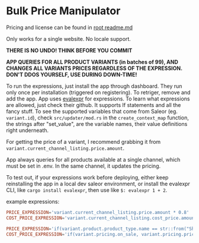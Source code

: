 # Bulk Price Manipulator

Pricing and license can be found in [root readme.md](https://github.com/djkato/saleor-apps-rs/tree/master/README.md)

Only works for a single website. No locale support.

**THERE IS NO UNDO! THINK BEFORE YOU COMMIT**

**APP QUERIES FOR ALL PRODUCT VARIANTS (in batches of 99), AND CHANGES ALL VARIANTS PRICES REGARDLESS OF THE EXPRESSION. DON'T DDOS YOURSELF, USE DURING DOWN-TIME!**

To run the expressions, just install the app through dashboard. They run only once per installation (triggered on registering). To retriger, remove and add the app.
App uses [evalexpr](https://github.com/ISibboI/evalexpr) for expressions. To learn what expressions are allowed, just check their github. It supports If statements and all the fancy stuff.
To see the supported variables that come from Saleor (eg. `variant.id`), check `src/updater/mod.rs` in the `create_context_map` function, the strings after "set_value", are the variable names, their value definitions right underneath.

For getting the price of a variant, I recommend grabbing it from `variant.current_channel_listing.price.amount`.

App always queries for all products available at a single channel, which must be set in .env. In the same channel, it updates the pricing.

To test out, if your expressions work before deploying, either keep reinstalling the app in a local dev saleor environment, or install the evalexpr CLI, like `cargo install evalexpr`, then use like `$: evalexpr 1 + 2`.

example expressions:

```toml
PRICE_EXPRESSION='variant.current_channel_listing.price.amount * 0.8'
COST_PRICE_EXPRESSION='variant.current_channel_listing.cost_price.amount * 0.8'
```

```toml
PRICE_EXPRESSION='if(variant.product.product_type.name == str::from("Shoe"), 25.99, variant.current_channel_listing.price.amount)'
COST_PRICE_EXPRESSION='if(variant.pricing.on_sale, variant.pricing.price.net.amount, variant.current_channel_listing.cost_price.amount)'
```
